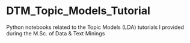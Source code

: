 # DTM_Topic_Models_Tutorial
Python notebooks related to the Topic Models (LDA) tutorials I provided during the M.Sc. of Data & Text Minings
